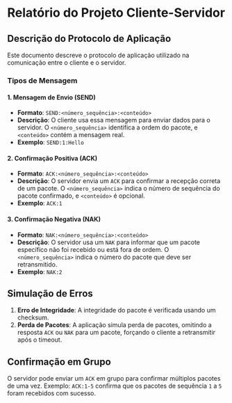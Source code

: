 
# Relatório do Projeto Cliente-Servidor

## Descrição do Protocolo de Aplicação

Este documento descreve o protocolo de aplicação utilizado na comunicação entre o cliente e o servidor.

### Tipos de Mensagem

#### 1. Mensagem de Envio (SEND)
- **Formato**: `SEND:<número_sequência>:<conteúdo>`
- **Descrição**: O cliente usa essa mensagem para enviar dados para o servidor. O `<número_sequência>` identifica a ordem do pacote, e `<conteúdo>` contém a mensagem real.
- **Exemplo**: `SEND:1:Hello`

#### 2. Confirmação Positiva (ACK)
- **Formato**: `ACK:<número_sequência>:<conteúdo>`
- **Descrição**: O servidor envia um `ACK` para confirmar a recepção correta de um pacote. O `<número_sequência>` indica o número de sequência do pacote confirmado, e `<conteúdo>` é opcional.
- **Exemplo**: `ACK:1`

#### 3. Confirmação Negativa (NAK)
- **Formato**: `NAK:<número_sequência>:<conteúdo>`
- **Descrição**: O servidor usa um `NAK` para informar que um pacote específico não foi recebido ou está fora de ordem. O `<número_sequência>` indica o número do pacote que deve ser retransmitido.
- **Exemplo**: `NAK:2`

## Simulação de Erros

1. **Erro de Integridade**: A integridade do pacote é verificada usando um checksum.
2. **Perda de Pacotes**: A aplicação simula perda de pacotes, omitindo a resposta `ACK` ou `NAK` para um pacote, forçando o cliente a retransmitir após o timeout.

## Confirmação em Grupo

O servidor pode enviar um `ACK` em grupo para confirmar múltiplos pacotes de uma vez. Exemplo: `ACK:1-5` confirma que os pacotes de sequência `1` a `5` foram recebidos com sucesso.
